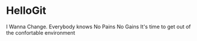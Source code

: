 # HelloGit
I Wanna Change.
Everybody knows No Pains No Gains 
It's time to get out of the confortable environment
